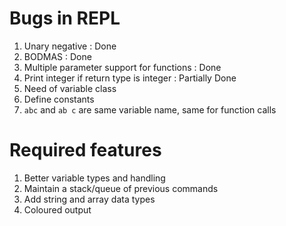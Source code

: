 # Bugs in REPL

1. Unary negative : Done
2. BODMAS : Done
3. Multiple parameter support for functions : Done
4. Print integer if return type is integer : Partially Done
5. Need of variable class
6. Define constants
7. `abc` and `ab c` are same variable name, same for function calls

# Required features

1. Better variable types and handling
2. Maintain a stack/queue of previous commands
3. Add string and array data types
4. Coloured output

